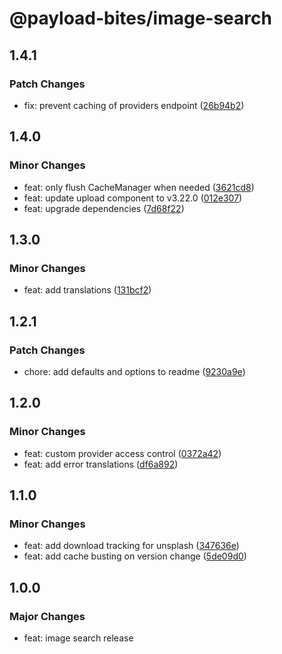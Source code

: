 # @payload-bites/image-search

## 1.4.1

### Patch Changes

- fix: prevent caching of providers endpoint ([26b94b2](https://github.com/rilrom/payload-bites/commit/26b94b2))

## 1.4.0

### Minor Changes

- feat: only flush CacheManager when needed ([3621cd8](https://github.com/rilrom/payload-bites/commit/3621cd8))
- feat: update upload component to v3.22.0 ([012e307](https://github.com/rilrom/payload-bites/commit/012e307))
- feat: upgrade dependencies ([7d68f22](https://github.com/rilrom/payload-bites/commit/7d68f22))

## 1.3.0

### Minor Changes

- feat: add translations ([131bcf2](https://github.com/rilrom/payload-bites/commit/131bcf2))

## 1.2.1

### Patch Changes

- chore: add defaults and options to readme ([9230a9e](https://github.com/rilrom/payload-bites/commit/9230a9e))

## 1.2.0

### Minor Changes

- feat: custom provider access control ([0372a42](https://github.com/rilrom/payload-bites/commit/0372a42))
- feat: add error translations ([df6a892](https://github.com/rilrom/payload-bites/commit/df6a892))

## 1.1.0

### Minor Changes

- feat: add download tracking for unsplash ([347636e](https://github.com/rilrom/payload-bites/commit/347636e))
- feat: add cache busting on version change ([5de09d0](https://github.com/rilrom/payload-bites/commit/5de09d0))

## 1.0.0

### Major Changes

- feat: image search release
